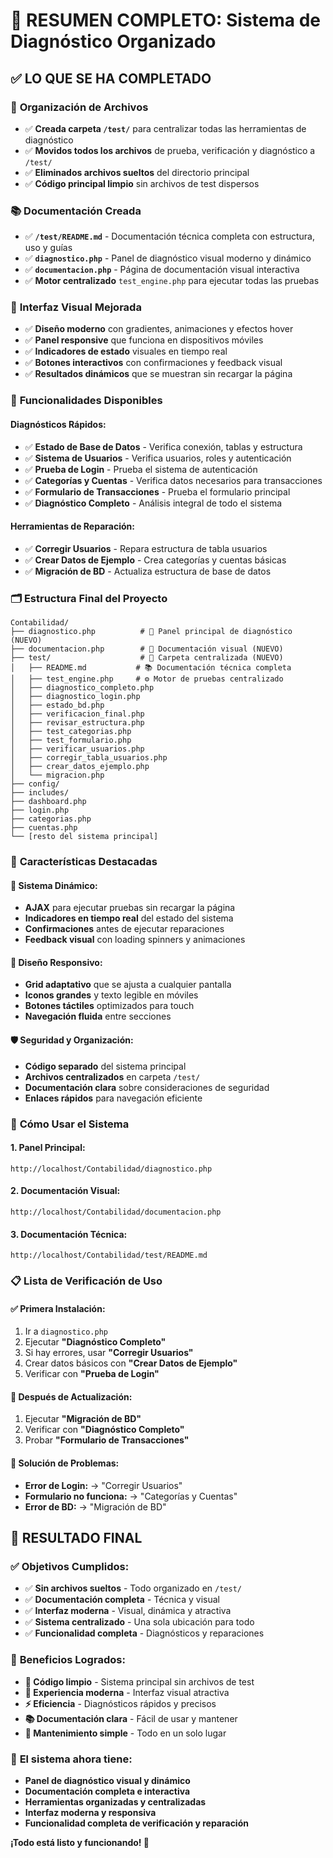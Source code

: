 # 🎉 RESUMEN COMPLETO: Sistema de Diagnóstico Organizado

## ✅ **LO QUE SE HA COMPLETADO**

### 📁 **Organización de Archivos**
- ✅ **Creada carpeta `/test/`** para centralizar todas las herramientas de diagnóstico
- ✅ **Movidos todos los archivos** de prueba, verificación y diagnóstico a `/test/`
- ✅ **Eliminados archivos sueltos** del directorio principal
- ✅ **Código principal limpio** sin archivos de test dispersos

### 📚 **Documentación Creada**
- ✅ **`/test/README.md`** - Documentación técnica completa con estructura, uso y guías
- ✅ **`diagnostico.php`** - Panel de diagnóstico visual moderno y dinámico
- ✅ **`documentacion.php`** - Página de documentación visual interactiva
- ✅ **Motor centralizado** `test_engine.php` para ejecutar todas las pruebas

### 🎨 **Interfaz Visual Mejorada**
- ✅ **Diseño moderno** con gradientes, animaciones y efectos hover
- ✅ **Panel responsive** que funciona en dispositivos móviles
- ✅ **Indicadores de estado** visuales en tiempo real
- ✅ **Botones interactivos** con confirmaciones y feedback visual
- ✅ **Resultados dinámicos** que se muestran sin recargar la página

### 🔧 **Funcionalidades Disponibles**

#### **Diagnósticos Rápidos:**
- ✅ **Estado de Base de Datos** - Verifica conexión, tablas y estructura
- ✅ **Sistema de Usuarios** - Verifica usuarios, roles y autenticación  
- ✅ **Prueba de Login** - Prueba el sistema de autenticación
- ✅ **Categorías y Cuentas** - Verifica datos necesarios para transacciones
- ✅ **Formulario de Transacciones** - Prueba el formulario principal
- ✅ **Diagnóstico Completo** - Análisis integral de todo el sistema

#### **Herramientas de Reparación:**
- ✅ **Corregir Usuarios** - Repara estructura de tabla usuarios
- ✅ **Crear Datos de Ejemplo** - Crea categorías y cuentas básicas
- ✅ **Migración de BD** - Actualiza estructura de base de datos

### 🗂️ **Estructura Final del Proyecto**

```
Contabilidad/
├── diagnostico.php          # 🎯 Panel principal de diagnóstico (NUEVO)
├── documentacion.php        # 📖 Documentación visual (NUEVO)
├── test/                    # 📁 Carpeta centralizada (NUEVO)
│   ├── README.md           # 📚 Documentación técnica completa
│   ├── test_engine.php     # ⚙️ Motor de pruebas centralizado
│   ├── diagnostico_completo.php
│   ├── diagnostico_login.php
│   ├── estado_bd.php
│   ├── verificacion_final.php
│   ├── revisar_estructura.php
│   ├── test_categorias.php
│   ├── test_formulario.php
│   ├── verificar_usuarios.php
│   ├── corregir_tabla_usuarios.php
│   ├── crear_datos_ejemplo.php
│   └── migracion.php
├── config/
├── includes/
├── dashboard.php
├── login.php
├── categorias.php
├── cuentas.php
└── [resto del sistema principal]
```

### 🎯 **Características Destacadas**

#### **🔄 Sistema Dinámico:**
- **AJAX** para ejecutar pruebas sin recargar la página
- **Indicadores en tiempo real** del estado del sistema
- **Confirmaciones** antes de ejecutar reparaciones
- **Feedback visual** con loading spinners y animaciones

#### **📱 Diseño Responsivo:**
- **Grid adaptativo** que se ajusta a cualquier pantalla
- **Iconos grandes** y texto legible en móviles
- **Botones táctiles** optimizados para touch
- **Navegación fluida** entre secciones

#### **🛡️ Seguridad y Organización:**
- **Código separado** del sistema principal
- **Archivos centralizados** en carpeta `/test/`
- **Documentación clara** sobre consideraciones de seguridad
- **Enlaces rápidos** para navegación eficiente

### 🚀 **Cómo Usar el Sistema**

#### **1. Panel Principal:**
```
http://localhost/Contabilidad/diagnostico.php
```

#### **2. Documentación Visual:**
```
http://localhost/Contabilidad/documentacion.php
```

#### **3. Documentación Técnica:**
```
http://localhost/Contabilidad/test/README.md
```

### 📋 **Lista de Verificación de Uso**

#### **✅ Primera Instalación:**
1. Ir a `diagnostico.php`
2. Ejecutar **"Diagnóstico Completo"**
3. Si hay errores, usar **"Corregir Usuarios"**
4. Crear datos básicos con **"Crear Datos de Ejemplo"**
5. Verificar con **"Prueba de Login"**

#### **🔄 Después de Actualización:**
1. Ejecutar **"Migración de BD"**
2. Verificar con **"Diagnóstico Completo"**
3. Probar **"Formulario de Transacciones"**

#### **🐛 Solución de Problemas:**
- **Error de Login:** → "Corregir Usuarios"
- **Formulario no funciona:** → "Categorías y Cuentas"
- **Error de BD:** → "Migración de BD"

## 🎊 **RESULTADO FINAL**

### ✅ **Objetivos Cumplidos:**
- ✅ **Sin archivos sueltos** - Todo organizado en `/test/`
- ✅ **Documentación completa** - Técnica y visual
- ✅ **Interfaz moderna** - Visual, dinámica y atractiva
- ✅ **Sistema centralizado** - Una sola ubicación para todo
- ✅ **Funcionalidad completa** - Diagnósticos y reparaciones

### 🌟 **Beneficios Logrados:**
- **🧹 Código limpio** - Sistema principal sin archivos de test
- **📱 Experiencia moderna** - Interfaz visual atractiva
- **⚡ Eficiencia** - Diagnósticos rápidos y precisos
- **📚 Documentación clara** - Fácil de usar y mantener
- **🔧 Mantenimiento simple** - Todo en un solo lugar

### 🎯 **El sistema ahora tiene:**
- **Panel de diagnóstico visual y dinámico**
- **Documentación completa e interactiva**
- **Herramientas organizadas y centralizadas**
- **Interfaz moderna y responsiva**
- **Funcionalidad completa de verificación y reparación**

**¡Todo está listo y funcionando! 🚀**

